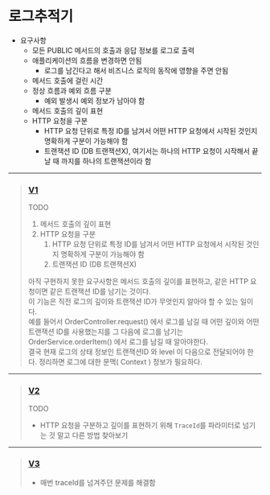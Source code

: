 # 로그추적기
* 요구사항
  * 모든 PUBLIC 메서드의 호출과 응답 정보를 로그로 출력 
  * 애플리케이션의 흐름을 변경하면 안됨
    * 로그를 남긴다고 해서 비즈니스 로직의 동작에 영향을 주면 안됨 
  * 메서드 호출에 걸린 시간
  * 정상 흐름과 예외 흐름 구분
    * 예외 발생시 예외 정보가 남아야 함
  * 메서드 호출의 깊이 표현 
  * HTTP 요청을 구분
    * HTTP 요청 단위로 특정 ID를 남겨서 어떤 HTTP 요청에서 시작된 것인지 명확하게 구분이 가능해야 함
    * 트랜잭션 ID (DB 트랜잭션X), 여기서는 하나의 HTTP 요청이 시작해서 끝날 때 까지를 하나의 트랜잭션이라 함

***

> ### [V1](https://github.com/merry-santa/spring_advanced/tree/master/src/main/java/hello/advanced/app/v1)
> TODO
> 1. 메서드 호출의 깊이 표현 
> 2. HTTP 요청을 구분
>     1. HTTP 요청 단위로 특정 ID를 남겨서 어떤 HTTP 요청에서 시작된 것인지 명확하게 구분이 가능해야 함
>     2. 트랜잭션 ID (DB 트랜잭션X)  
>     
> 아직 구현하지 못한 요구사항은 메서드 호출의 깊이를 표현하고, 같은 HTTP 요청이면 같은 트랜잭션 ID를 남기는 것이다.  
> 이 기능은 직전 로그의 깊이와 트랜잭션 ID가 무엇인지 알아야 할 수 있는 일이다.  
> 예를 들어서 OrderController.request() 에서 로그를 남길 때 어떤 깊이와 어떤 트랜잭션 ID를 사용했는지를 그 다음에 로그를 남기는 OrderService.orderItem() 에서 로그를 남길 때 알아야한다.  
> 결국 현재 로그의 상태 정보인 트랜잭션ID 와 level 이 다음으로 전달되어야 한다. 정리하면 로그에 대한 문맥( Context ) 정보가 필요하다.

***


> ### [V2](https://github.com/merry-santa/spring_advanced/tree/master/src/main/java/hello/advanced/app/v2)
> TODO
> * HTTP 요청을 구분하고 깊이를 표현하기 위해 `TraceId`를 파라미터로 넘기는 것 말고 다른 방법 찾아보기

***

> ### [V3](https://github.com/merry-santa/spring_advanced/tree/master/src/main/java/hello/advanced/app/v3)
> * 매번 traceId를 넘겨주던 문제를 해결함





